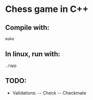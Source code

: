 # Chess game in C++

## Compile with:

```
make
```

## In linux, run with:

```
./app
```

## TODO:

- Validations:
    -- Check
    -- Checkmate
